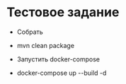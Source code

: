 # Тестовое задание

* Собрать
* mvn clean package

* Запустить docker-compose
* docker-compose up --build -d
